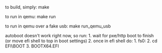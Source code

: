 to build, simply:
    make

to run in qemu:
    make run

to run in qemu over a fake usb:
    make run_qemu_usb

autoboot doesn't work right now, so run:
    1. wait for pxe/http boot to finish (or move efi shell to top in boot settings)
    2. once in efi shell do:
        1. fs0:
        2. cd EFI\BOOT
        3. BOOTX64.EFI